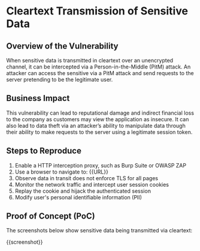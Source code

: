 # Cleartext Transmission of Sensitive Data

## Overview of the Vulnerability

When sensitive data is transmitted in cleartext over an unencrypted channel, it can be intercepted via a Person-in-the-Middle (PitM) attack. An attacker can access the sensitive via a PitM attack and send requests to the server pretending to be the legitimate user.

## Business Impact

This vulnerability can lead to reputational damage and indirect financial loss to the company as customers may view the application as insecure. It can also lead to data theft via an attacker’s ability to manipulate data through their ability to make requests to the server using a legitimate session token.

## Steps to Reproduce

1. Enable a HTTP interception proxy, such as Burp Suite or OWASP ZAP
1. Use a browser to navigate to: {{URL}}
1. Observe data in transit does not enforce TLS for all pages
1. Monitor the network traffic and intercept user session cookies
1. Replay the cookie and hijack the authenticated session
1. Modify user's personal identifiable information (PII)

## Proof of Concept (PoC)

The screenshots below show sensitive data being transmitted via cleartext:

{{screenshot}}
